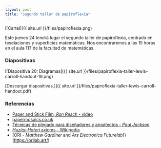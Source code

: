 ```yaml
---
layout: post
title: "Segundo taller de papiroflexia" 
---
```


![Cartel]({{ site.url }}/files/papiroflexia.png)

Este jueves 24 tendrá lugar el segundo taller de papiroflexia, centrado en
teselaciones y superficies matemáticas. Nos encontraremos a las 15 horas en el
aula 117 de la facultad de matemáticas.

<!-- more -->

### Diapositivas

![Diapositiva 20: Diagramas]({{ site.url }}/files/papiroflexia-taller-lewis-carroll-handout-19.png)

[Descargar diapositivas.]({{ site.url }}/files/papiroflexia-taller-lewis-carroll-handout.pdf)

### Referencias

- [Paper and Stick Film, *Ron Resch* - vídeo](https://www.youtube.com/watch?v=UXENKmAUL0E)
- [papermosaics.co.uk](http://www.papermosaics.co.uk/)
- [Técnicas de plegado para diseñadores y arquitectos - *Paul Jackson*](http://www.origami-artist.com/publications/books-for-designers-2/)
- [*Huzita–Hatori* axioms - Wikipedia](https://en.wikipedia.org/wiki/Huzita\%E2\%80\%93Hatori\_axioms)
- [ORI - *Matthew Gardiner* and *Ars Electronica Futurelab*]}(https://orilab.art/)
